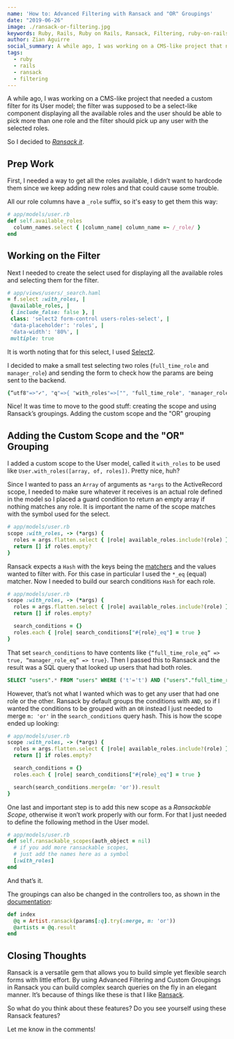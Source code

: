 ```yaml
---
name: 'How to: Advanced Filtering with Ransack and "OR" Groupings'
date: "2019-06-26"
image: ./ransack-or-filtering.jpg
keywords: Ruby, Rails, Ruby on Rails, Ransack, Filtering, ruby-on-rails, Densitylabs, Density, Labs
author: Zian Aguirre
social_summary: A while ago, I was working on a CMS-like project that needed a custom filter for its User model; the filter was supposed to be a select-like component displaying all the available roles and the user should be able to pick more than one role and the filter should pick up any user with the selected roles. So I decided to Ransack it
tags:
  - ruby
  - rails
  - ransack
  - filtering
---
```

A while ago, I was working on a CMS-like project that needed a custom filter for its User model; the filter was supposed to be a select-like component displaying all the available roles and the user should be able to pick more than one role and the filter should pick up any user with the selected roles.

So I decided to _[Ransack it](https://github.com/activerecord-hackery/ransack)_.

## Prep Work

First, I needed a way to get all the roles available, I didn’t want to hardcode them since we keep adding new roles and that could cause some trouble.

All our role columns have a `_role` suffix, so it's easy to get them this way:

```ruby
# app/models/user.rb
def self.available_roles
  column_names.select { |column_name| column_name =~ /_role/ }
end
```

## Working on the Filter

Next I needed to create the select used for displaying all the available roles and selecting them for the filter.

```ruby
# app/views/users/_search.haml
= f.select :with_roles, |
 @available_roles, |
 { include_false: false }, |
 class: 'select2 form-control users-roles-select', |
 'data-placeholder': 'roles', |
 'data-width': '80%', |
 multiple: true
```

It is worth noting that for this select, I used [Select2](https://github.com/argerim/select2-rails).

I decided to make a small test selecting two roles (`full_time_role` and `manager_role`) and sending the form to check how the params are being sent to the backend.

```ruby
{“utf8"=>"✓", "q"=>{ "with_roles"=>["", "full_time_role", "manager_role"]}, "commit"=>"Search", "controller"=>"users", "action"=>"index”}
````

Nice! It was time to move to the good stuff: creating the scope and using Ransack’s groupings.
Adding the custom scope and the "OR" grouping

## Adding the Custom Scope and the "OR" Grouping

I added a custom scope to the User model, called it `with_roles` to be used like `User.with_roles([array, of, roles])`. Pretty nice, huh?

Since I wanted to pass an `Array` of arguments as `*args` to the ActiveRecord scope, I needed to make sure whatever it receives is an actual role defined in the model so I placed a guard condition to return an empty array if nothing matches any role. It is important the name of the scope matches with the symbol used for the select.

```ruby
# app/models/user.rb
scope :with_roles, -> (*args) {
  roles = args.flatten.select { |role| available_roles.include?(role) }
  return [] if roles.empty?
}
```

Ransack expects a `Hash` with the keys being the [matchers](https://github.com/activerecord-hackery/ransack#search-matchers) and the values wanted to filter with. For this case in particular I used the `*_eq` (equal) matcher. Now I needed to build our search conditions `Hash` for each role.

```ruby
# app/models/user.rb
scope :with_roles, -> (*args) {
  roles = args.flatten.select { |role| available_roles.include?(role) }
  return [] if roles.empty?

  search_conditions = {}
  roles.each { |role| search_conditions["#{role}_eq"] = true }
}

```

That set `search_conditions` to have contents like `{“full_time_role_eq” => true, “manager_role_eq” => true}`. Then I passed this to Ransack and the result was a SQL query that looked up users that had both roles.

```SQL
SELECT "users".* FROM "users" WHERE ('t'='t') AND ("users"."full_time_role" = 't' AND "users"."manager_role" = 't')
```

However, that’s not what I wanted which was to get any user that had one role or the other. Ransack by default groups the conditions with `AND`, so if I wanted the conditions to be grouped with an `OR` instead I  just needed to merge `m: 'or'` in the `search_conditions` query hash. This is how the scope ended up looking:

```ruby
# app/models/user.rb
scope :with_roles, -> (*args) {
  roles = args.flatten.select { |role| available_roles.include?(role) }
  return [] if roles.empty?

  search_conditions = {}
  roles.each { |role| search_conditions["#{role}_eq"] = true }

  search(search_conditions.merge(m: 'or')).result
}
```

One last and important step is to add this new scope as a _Ransackable Scope_, otherwise it won’t work properly with our form. For that I just needed to define the following method in the User model.

```ruby
# app/models/user.rb
def self.ransackable_scopes(auth_object = nil)
  # if you add more ransackable scopes,
  # just add the names here as a symbol
  [:with_roles]
end
```

And that’s it.

The groupings can also be changed in the controllers too, as shown in the [documentation](https://github.com/activerecord-hackery/ransack):

```ruby
def index
  @q = Artist.ransack(params[:q].try(:merge, m: 'or'))
  @artists = @q.result
end
```

## Closing Thoughts

Ransack is a versatile gem that allows you to build simple yet flexible search forms with little effort. By using Advanced Filtering and Custom Groupings in Ransack you can build complex search queries on the fly in an elegant manner. It’s because of things like these is that I like [Ransack](https://github.com/activerecord-hackery/ransack).

So what do you think about these features?
Do you see yourself using these Ransack features?

Let me know in the comments!
